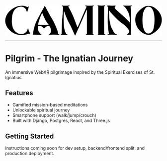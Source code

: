 ![Camino Preview](logo.png)

---

# Pilgrim - The Ignatian Journey

An immersive WebXR pilgrimage inspired by the Spiritual Exercises of St. Ignatius.


## Features
- Gamified mission-based meditations
- Unlockable spiritual journey
- Smartphone support (walk/jump/crouch)
- Built with Django, Postgres, React, and Three.js

## Getting Started
Instructions coming soon for dev setup, backend/frontend split, and production deployment.

